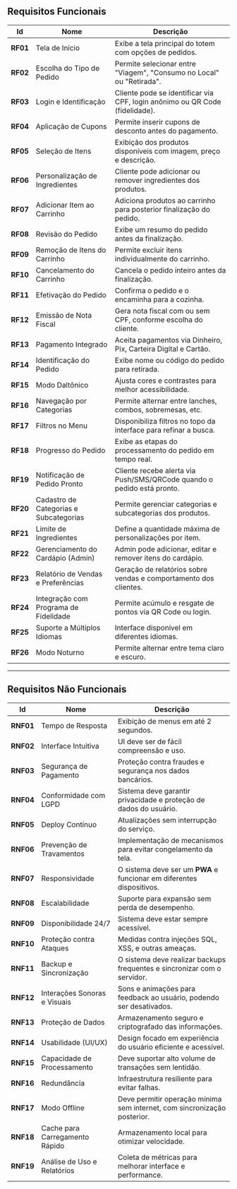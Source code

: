 ## **Requisitos Funcionais**  

| Id   | Nome                                     | Descrição |
|------|------------------------------------------|-----------|
| **RF01** | Tela de Início                       | Exibe a tela principal do totem com opções de pedidos. |
| **RF02** | Escolha do Tipo de Pedido           | Permite selecionar entre "Viagem", "Consumo no Local" ou "Retirada". |
| **RF03** | Login e Identificação               | Cliente pode se identificar via CPF, login anônimo ou QR Code (fidelidade). |
| **RF04** | Aplicação de Cupons                 | Permite inserir cupons de desconto antes do pagamento. |
| **RF05** | Seleção de Itens                    | Exibição dos produtos disponíveis com imagem, preço e descrição. |
| **RF06** | Personalização de Ingredientes      | Cliente pode adicionar ou remover ingredientes dos produtos. |
| **RF07** | Adicionar Item ao Carrinho          | Adiciona produtos ao carrinho para posterior finalização do pedido. |
| **RF08** | Revisão do Pedido                   | Exibe um resumo do pedido antes da finalização. |
| **RF09** | Remoção de Itens do Carrinho        | Permite excluir itens individualmente do carrinho. |
| **RF10** | Cancelamento do Carrinho            | Cancela o pedido inteiro antes da finalização. |
| **RF11** | Efetivação do Pedido                | Confirma o pedido e o encaminha para a cozinha. |
| **RF12** | Emissão de Nota Fiscal              | Gera nota fiscal com ou sem CPF, conforme escolha do cliente. |
| **RF13** | Pagamento Integrado                 | Aceita pagamentos via Dinheiro, Pix, Carteira Digital e Cartão. |
| **RF14** | Identificação do Pedido             | Exibe nome ou código do pedido para retirada. |
| **RF15** | Modo Daltônico                      | Ajusta cores e contrastes para melhor acessibilidade. |
| **RF16** | Navegação por Categorias            | Permite alternar entre lanches, combos, sobremesas, etc. |
| **RF17** | Filtros no Menu                     | Disponibiliza filtros no topo da interface para refinar a busca. |
| **RF18** | Progresso do Pedido                 | Exibe as etapas do processamento do pedido em tempo real. |
| **RF19** | Notificação de Pedido Pronto        | Cliente recebe alerta via Push/SMS/QRCode quando o pedido está pronto. |
| **RF20** | Cadastro de Categorias e Subcategorias | Permite gerenciar categorias e subcategorias dos produtos. |
| **RF21** | Limite de Ingredientes              | Define a quantidade máxima de personalizações por item. |
| **RF22** | Gerenciamento do Cardápio (Admin)   | Admin pode adicionar, editar e remover itens do cardápio. |
| **RF23** | Relatório de Vendas e Preferências  | Geração de relatórios sobre vendas e comportamento dos clientes. |
| **RF24** | Integração com Programa de Fidelidade | Permite acúmulo e resgate de pontos via QR Code ou login. |
| **RF25** | Suporte a Múltiplos Idiomas         | Interface disponível em diferentes idiomas. |
| **RF26** | Modo Noturno                        | Permite alternar entre tema claro e escuro. |

---

## **Requisitos Não Funcionais**  

| Id    | Nome                                   | Descrição |
|-------|----------------------------------------|-----------|
| **RNF01** | Tempo de Resposta                  | Exibição de menus em até 2 segundos. |
| **RNF02** | Interface Intuitiva                | UI deve ser de fácil compreensão e uso. |
| **RNF03** | Segurança de Pagamento             | Proteção contra fraudes e segurança nos dados bancários. |
| **RNF04** | Conformidade com LGPD              | Sistema deve garantir privacidade e proteção de dados do usuário. |
| **RNF05** | Deploy Contínuo                    | Atualizações sem interrupção do serviço. |
| **RNF06** | Prevenção de Travamentos           | Implementação de mecanismos para evitar congelamento da tela. |
| **RNF07** | Responsividade                     | O sistema deve ser um **PWA** e funcionar em diferentes dispositivos. |
| **RNF08** | Escalabilidade                     | Suporte para expansão sem perda de desempenho. |
| **RNF09** | Disponibilidade 24/7               | Sistema deve estar sempre acessível. |
| **RNF10** | Proteção contra Ataques            | Medidas contra injeções SQL, XSS, e outras ameaças. |
| **RNF11** | Backup e Sincronização             | O sistema deve realizar backups frequentes e sincronizar com o servidor. |
| **RNF12** | Interações Sonoras e Visuais       | Sons e animações para feedback ao usuário, podendo ser desativados. |
| **RNF13** | Proteção de Dados                  | Armazenamento seguro e criptografado das informações. |
| **RNF14** | Usabilidade (UI/UX)                | Design focado em experiência do usuário eficiente e acessível. |
| **RNF15** | Capacidade de Processamento        | Deve suportar alto volume de transações sem lentidão. |
| **RNF16** | Redundância                        | Infraestrutura resiliente para evitar falhas. |
| **RNF17** | Modo Offline                       | Deve permitir operação mínima sem internet, com sincronização posterior. |
| **RNF18** | Cache para Carregamento Rápido     | Armazenamento local para otimizar velocidade. |
| **RNF19** | Análise de Uso e Relatórios        | Coleta de métricas para melhorar interface e performance. |